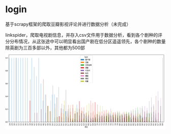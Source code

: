 # login
基于scrapy框架的爬取豆瓣影视评论并进行数据分析（未完成）

linkspider，爬取电视剧信息，并存入csv文件用于数据分析，看到各个剧种的评分分布情况，从这张途中可以明显看出国产剧在低分区遥遥领先，各个剧种的数量除英剧为三百多部以外，其他都为500部
![image](https://github.com/chenkehao1/login/blob/the-spider_douban/login/spiders/%E5%9B%BE%E8%A1%A8.png)
